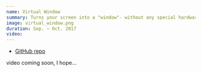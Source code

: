 ```yaml
---
name: Virtual Window
summary: Turns your screen into a "window"- without any special hardware
image: virtual_window.png
duration: Sep. ~ Oct. 2017
video:
---
```

* [GitHub repo](https://github.com/Yasu31/Virtual-Window-for-Unity)

video coming soon, I hope...
